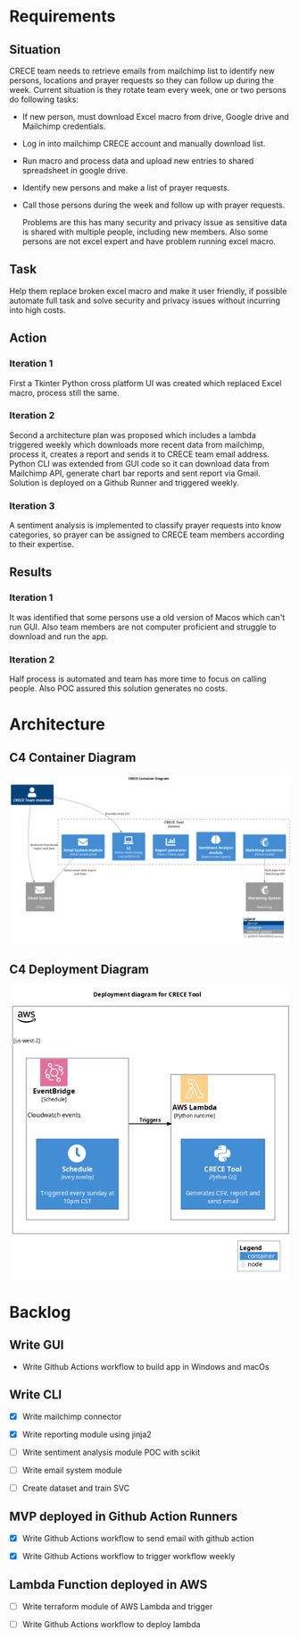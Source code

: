 # Requirements

## Situation

CRECE team needs to retrieve emails from mailchimp list to identify new persons, locations and prayer requests so they can follow up during the week.
Current situation is they rotate team every week, one or two persons do following tasks:

-   If new person, must download Excel macro from drive, Google drive and Mailchimp credentials.
-   Log in into mailchimp CRECE account and manually download list.
-   Run macro and process data and upload new entries to shared spreadsheet in google drive.
-   Identify new persons and make a list of prayer requests.
-   Call those persons during the week and follow up with prayer requests.
    
    Problems are this has many security and privacy issue as sensitive data is shared with multiple people, including new members.
    Also some persons are not excel expert and have problem running excel macro.

## Task

Help them replace broken excel macro and make it user friendly, if possible automate full task and solve security and privacy issues without incurring into high costs.

## Action

### Iteration 1

First a Tkinter Python cross platform UI was created which replaced Excel macro, process still the same.

### Iteration 2

Second a architecture plan was proposed which includes a lambda triggered weekly which downloads more recent data from mailchimp, process it, creates a report and sends it to CRECE team email address.
Python CLI was extended from GUI code so it can download data from Mailchimp API, generate chart bar reports and sent report via Gmail. Solution is deployed on a Github Runner and triggered weekly.

### Iteration 3

A sentiment analysis is implemented to classify prayer requests into know categories, so prayer can be assigned to CRECE team members according to their expertise.

## Results

### Iteration 1

It was identified that some persons use a old version of Macos which can't run GUI. Also team members are not computer proficient and struggle to download and run the app.

### Iteration 2

Half process is automated and team has more time to focus on calling people. Also POC assured this solution generates no costs.

# Architecture

## C4 Container Diagram

![img](architecture.png)

## C4 Deployment Diagram

![img](deployment.png)

# Backlog

## Write GUI

-   Write Github Actions workflow to build app in Windows and macOs

## Write CLI

-   [X] Write mailchimp connector

-   [X] Write reporting module using jinja2

-   [ ] Write sentiment analysis module POC with scikit

-   [ ] Write email system module

-   [ ] Create dataset and train SVC

## MVP deployed in Github Action Runners

-   [X] Write Github Actions workflow to send email with github action

-   [X] Write Github Actions workflow to trigger workflow weekly

## Lambda Function deployed in AWS

-   [ ] Write terraform module of AWS Lambda and trigger

-   [ ] Write Github Actions workflow to deploy lambda